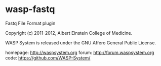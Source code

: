 wasp-fastq
============

Fastq File Format plugin

Copyright (c) 2011-2012, Albert Einstein College of Medicine.

WASP System is released under the GNU Affero General Public License.

homepage: http://waspsystem.org
forum:    http://forum.waspsystem.org
code:	  https://github.com/WASP-System/
